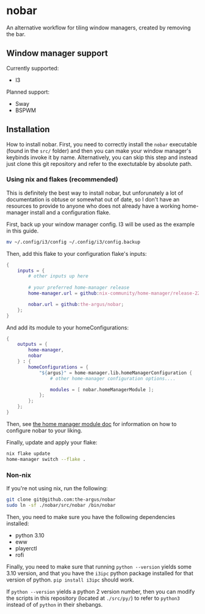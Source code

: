 # nobar

An alternative workflow for tiling window managers, created by removing the bar.

## Window manager support

Currently supported:

- I3

Planned support:

- Sway
- BSPWM

## Installation

How to install nobar. First, you need to correctly install the ``nobar``
executable (found in the ``src/`` folder) and then you can make your window
manager's keybinds invoke it by name. Alternatively, you can skip this step and
instead just clone this git repository and refer to the exectutable by absolute
path.

### Using nix and flakes (recommended)

This is definitely the best way to install nobar, but unforunately a lot of
documentation is obtuse or somewhat out of date, so I don't have an resources
to provide to anyone who does not already have a working home-manager install
and a configuration flake.

First, back up your window manager config. I3 will be used as the example in
this guide.

```bash
mv ~/.config/i3/config ~/.config/i3/config.backup
```

Then, add this flake to your configuration flake's inputs:

```nix
{
    inputs = {
        # other inputs up here
        
        # your preferred home-manager release
        home-manager.url = github:nix-community/home-manager/release-22.11;

        nobar.url = github:the-argus/nobar;
    };
}
```

And add its module to your homeConfigurations:

```nix
{
    outputs = {
        home-manager,
        nobar
    } : {
        homeConfigurations = {
            "${argus}" = home-manager.lib.homeManagerConfiguration {
                # other home-manager configuration options....

                modules = [ nobar.homeManagerModule ];
            };
        };
    };
}
```

Then, see [the home manager module doc](./module.md) for information on how to
configure nobar to your liking.

Finally, update and apply your flake:

```bash
nix flake update
home-manager switch --flake .
```

### Non-nix

If you're not using nix, run the following:

```bash
git clone git@github.com:the-argus/nobar
sudo ln -sf ./nobar/src/nobar /bin/nobar
```

Then, you need to make sure you have the following dependencies installed:

- python 3.10
- eww
- playerctl
- rofi

Finally, you need to make sure that running ``python --version`` yields some
3.10 version, and that you have the ``i3ipc`` python package installed
for that version of python. ``pip install i3ipc`` should work.

If ``python --version`` yields a python 2 version number, then you can modify
the scripts in this repository (located at ``./src/py/``) to refer to
``python3`` instead of of ``python`` in their shebangs.
